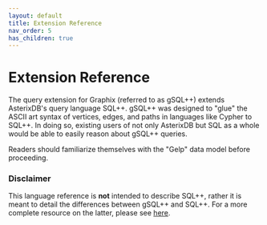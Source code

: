 ```yaml
---
layout: default
title: Extension Reference
nav_order: 5
has_children: true
---
```


# Extension Reference

The query extension for Graphix (referred to as gSQL++) extends AsterixDB's query language SQL++.
gSQL++ was designed to "glue" the ASCII art syntax of vertices, edges, and paths in languages like Cypher to SQL++.
In doing so, existing users of not only AsterixDB but SQL as a whole would be able to easily reason about gSQL++ queries.

Readers should familiarize themselves with the "Gelp" data model before proceeding.

### Disclaimer

This language reference is **not** intended to describe SQL++, rather it is meant to detail the differences between gSQL++ and SQL++. For a more complete resource on the latter, please see [here](https://asterixdb.apache.org/docs/0.9.7.1/sqlpp/manual.html#Introduction).
